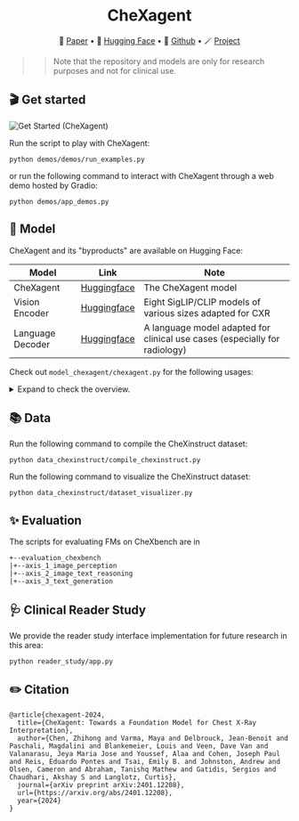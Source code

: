 <!-- markdownlint-disable first-line-h1 -->
<!-- markdownlint-disable html -->

<div align="center">
<h1>
  CheXagent
</h1>
</div>

<p align="center">
📝 <a href="https://arxiv.org/abs/2401.12208" target="_blank">Paper</a> • 🤗 <a href="https://huggingface.co/collections/StanfordAIMI/chexagent-and-its-byproducts-677bd19b15ed5fab582f288a/" target="_blank">Hugging Face</a> • 🧩 <a href="https://github.com/Stanford-AIMI/CheXagent" target="_blank">Github</a> • 🪄 <a href="https://stanford-aimi.github.io/chexagent.html" target="_blank">Project</a>
</p>

<div align="center">
</div>

>> Note that the repository and models are only for research purposes and not for clinical use.

## 🎬 Get started
![Get Started (CheXagent)](assets/chexagent_intro.gif)

Run the script to play with CheXagent:
```shell
python demos/demos/run_examples.py
```
or run the following command to interact with CheXagent through a web demo hosted by Gradio:

```shell
python demos/app_demos.py
```

## 🤖 Model
CheXagent and its "byproducts" are available on Hugging Face:

| Model            | Link                                                                                                                 | Note                                                                       |
|------------------|----------------------------------------------------------------------------------------------------------------------|----------------------------------------------------------------------------|
| CheXagent        | [Huggingface](https://huggingface.co/StanfordAIMI/CheXagent-2-3b)                                                    | The CheXagent model                                                        |
| Vision Encoder   | [Huggingface](https://huggingface.co/collections/StanfordAIMI/chexagent-and-its-byproducts-677bd19b15ed5fab582f288a) | Eight SigLIP/CLIP models of various sizes adapted for CXR                  |
| Language Decoder | [Huggingface](https://huggingface.co/StanfordAIMI/RadPhi-2)                                                          | A language model adapted for clinical use cases (especially for radiology) |

Check out `model_chexagent/chexagent.py` for the following usages:

<details>
<summary>Expand to check the overview.</summary>

```python
class CheXagent:
    def generate(self, paths, prompt): ...
    def view_classification(self, path): ...
    def view_matching(self, paths): ...
    def binary_disease_classification(self, paths, disease_name): ...
    def disease_identification(self, paths, disease_names): ...
    def findings_generation(self, paths, indication): ...
    def findings_generation_section_by_section(self, paths): ...
    def image_text_matching(self, paths, text): ...
    def plot_image(self, path, response, save_path): ...
    def phrase_grounding(self, path, phrase, save_path): ...
    def abnormality_detection(self, path, disease_name, save_path): ...
    def chest_tube_detection(self, path, save_path): ...
    def rib_fracture_detection(self, path, save_path): ...
    def foreign_objects_detection(self, path, save_path): ...
    def temporal_image_classification(self, paths, disease_name): ...
    def findings_summarization(self, findings): ...
    def named_entity_recognition(self, text): ...
```

</details>

## 📚 Data

Run the following command to compile the CheXinstruct dataset:

```shell
python data_chexinstruct/compile_chexinstruct.py
```

Run the following command to visualize the CheXinstruct dataset:

```shell
python data_chexinstruct/dataset_visualizer.py
```

## ✨ Evaluation

The scripts for evaluating FMs on CheXbench are in

```shell
+--evaluation_chexbench
|+--axis_1_image_perception
|+--axis_2_image_text_reasoning
|+--axis_3_text_generation
```

## 🩺 Clinical Reader Study

We provide the reader study interface implementation for future research in this area:

```shell
python reader_study/app.py
```

## ✏️ Citation

```
@article{chexagent-2024,
  title={CheXagent: Towards a Foundation Model for Chest X-Ray Interpretation},
  author={Chen, Zhihong and Varma, Maya and Delbrouck, Jean-Benoit and Paschali, Magdalini and Blankemeier, Louis and Veen, Dave Van and Valanarasu, Jeya Maria Jose and Youssef, Alaa and Cohen, Joseph Paul and Reis, Eduardo Pontes and Tsai, Emily B. and Johnston, Andrew and Olsen, Cameron and Abraham, Tanishq Mathew and Gatidis, Sergios and Chaudhari, Akshay S and Langlotz, Curtis},
  journal={arXiv preprint arXiv:2401.12208},
  url={https://arxiv.org/abs/2401.12208},
  year={2024}
}
```
